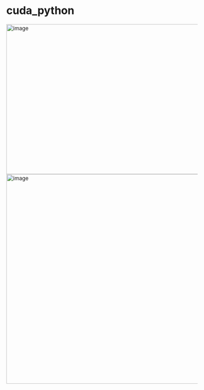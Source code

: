 # cuda_python
<img width="538" height="395" alt="image" src="https://github.com/user-attachments/assets/3a6ed6ae-2243-4fdf-89c8-18097381873c" />
<img width="763" height="552" alt="image" src="https://github.com/user-attachments/assets/10a152f8-e599-478e-b951-740b0590600d" />
